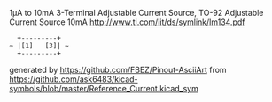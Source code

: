 1μA to 10mA 3-Terminal Adjustable Current Source, TO-92
Adjustable Current Source 10mA
http://www.ti.com/lit/ds/symlink/lm134.pdf


	  +---------+
	~ |[1]   [3]| ~
	  +---------+


generated by https://github.com/FBEZ/Pinout-AsciiArt from https://github.com/ask6483/kicad-symbols/blob/master/Reference_Current.kicad_sym